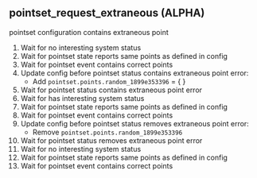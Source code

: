 
## pointset_request_extraneous (ALPHA)

pointset configuration contains extraneous point

1. Wait for no interesting system status
1. Wait for pointset state reports same points as defined in config
1. Wait for pointset event contains correct points
1. Update config before pointset status contains extraneous point error:
    * Add `pointset.points.random_1899e353396` = {  }
1. Wait for pointset status contains extraneous point error
1. Wait for has interesting system status
1. Wait for pointset state reports same points as defined in config
1. Wait for pointset event contains correct points
1. Update config before pointset status removes extraneous point error:
    * Remove `pointset.points.random_1899e353396`
1. Wait for pointset status removes extraneous point error
1. Wait for no interesting system status
1. Wait for pointset state reports same points as defined in config
1. Wait for pointset event contains correct points
